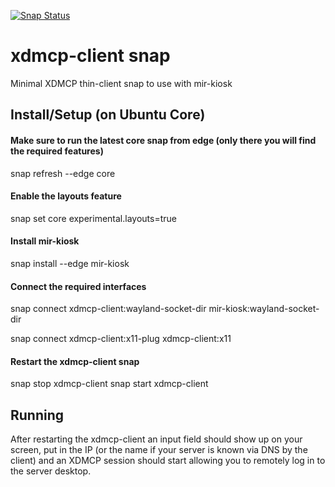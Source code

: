[![Snap Status](https://build.snapcraft.io/badge/ogra1/xdmcp-client.svg)](https://build.snapcraft.io/user/ogra1/xdmcp-client)

# xdmcp-client snap
Minimal XDMCP thin-client snap to use with mir-kiosk

## Install/Setup (on Ubuntu Core)

#### Make sure to run the latest core snap from edge (only there you will find the required features)

snap refresh --edge core

#### Enable the layouts feature

snap set core experimental.layouts=true

#### Install mir-kiosk

snap install --edge mir-kiosk

#### Connect the required interfaces

snap connect xdmcp-client:wayland-socket-dir mir-kiosk:wayland-socket-dir

snap connect xdmcp-client:x11-plug xdmcp-client:x11

#### Restart the xdmcp-client snap

snap stop xdmcp-client
snap start xdmcp-client

## Running

After restarting the xdmcp-client an input field should show up on your screen, put in the IP (or the name if your server is known via DNS by the client) and an XDMCP session should start allowing you to remotely log in to the server desktop.
